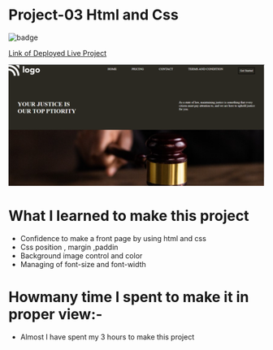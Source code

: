 # Project-03 Html and Css

![badge](https://img.shields.io/badge/Project-Court%20Justice-yellow)

[Link of Deployed Live Project]()

![image](./assets/landingpage.png)

# What I learned to make this project

- Confidence to make a front page by using html and css
- Css position , margin ,paddin 
- Background image control and color
- Managing of font-size and font-width

# Howmany time I spent to make it in proper view:-

- Almost I have spent my 3 hours to make this project